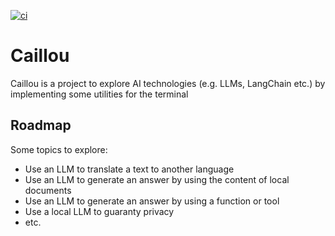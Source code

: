 [![ci](https://github.com/sdudoit/caillou/actions/workflows/ci.yml/badge.svg?branch=main)](https://github.com/sdudoit/caillou/actions/workflows/ci.yml)

# Caillou

Caillou is a project to explore AI technologies (e.g. LLMs, LangChain etc.) by implementing some utilities for the terminal

## Roadmap

Some topics to explore:

* Use an LLM to translate a text to another language
* Use an LLM to generate an answer by using the content of local documents 
* Use an LLM to generate an answer by using a function or tool
* Use a local LLM to guaranty privacy
* etc.

